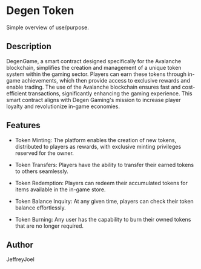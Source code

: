 # Degen Token

Simple overview of use/purpose.

## Description

DegenGame, a smart contract designed specifically for the Avalanche blockchain, simplifies the creation and management of a unique token system within the gaming sector. Players can earn these tokens through in-game achievements, which then provide access to exclusive rewards and enable trading. The use of the Avalanche blockchain ensures fast and cost-efficient transactions, significantly enhancing the gaming experience. This smart contract aligns with Degen Gaming's mission to increase player loyalty and revolutionize in-game economies.

## Features
- Token Minting: The platform enables the creation of new tokens, distributed to players as rewards, with exclusive minting privileges reserved for the owner.

- Token Transfers: Players have the ability to transfer their earned tokens to others seamlessly.

- Token Redemption: Players can redeem their accumulated tokens for items available in the in-game store.

- Token Balance Inquiry: At any given time, players can check their token balance effortlessly.

-  Token Burning: Any user has the capability to burn their owned tokens that are no longer required.


## Author

JeffreyJoel
